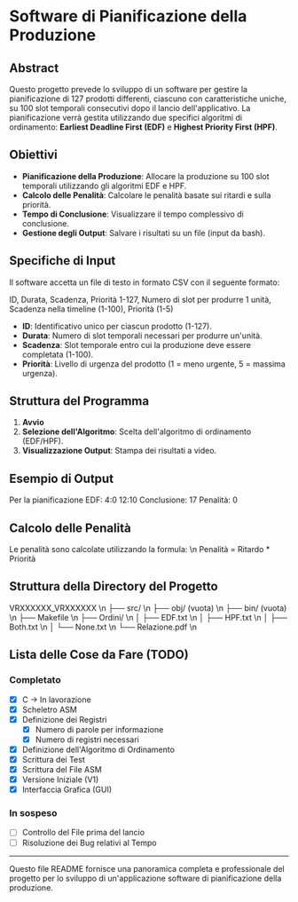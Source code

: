 # Software di Pianificazione della Produzione

## Abstract
Questo progetto prevede lo sviluppo di un software per gestire la pianificazione di 127 prodotti differenti, ciascuno con caratteristiche uniche, su 100 slot temporali consecutivi dopo il lancio dell'applicativo. La pianificazione verrà gestita utilizzando due specifici algoritmi di ordinamento: **Earliest Deadline First (EDF)** e **Highest Priority First (HPF)**.

## Obiettivi
- **Pianificazione della Produzione**: Allocare la produzione su 100 slot temporali utilizzando gli algoritmi EDF e HPF.
- **Calcolo delle Penalità**: Calcolare le penalità basate sui ritardi e sulla priorità.
- **Tempo di Conclusione**: Visualizzare il tempo complessivo di conclusione.
- **Gestione degli Output**: Salvare i risultati su un file (input da bash).

## Specifiche di Input
Il software accetta un file di testo in formato CSV con il seguente formato:

ID, Durata, Scadenza, Priorità
1-127, Numero di slot per produrre 1 unità, Scadenza nella timeline (1-100), Priorità (1-5)

- **ID**: Identificativo unico per ciascun prodotto (1-127).
- **Durata**: Numero di slot temporali necessari per produrre un'unità.
- **Scadenza**: Slot temporale entro cui la produzione deve essere completata (1-100).
- **Priorità**: Livello di urgenza del prodotto (1 = meno urgente, 5 = massima urgenza).

## Struttura del Programma
1. **Avvio**
2. **Selezione dell'Algoritmo**: Scelta dell'algoritmo di ordinamento (EDF/HPF).
3. **Visualizzazione Output**: Stampa dei risultati a video.

## Esempio di Output
Per la pianificazione EDF:
4:0
12:10
Conclusione: 17
Penalità: 0


## Calcolo delle Penalità
Le penalità sono calcolate utilizzando la formula: \n
Penalità = Ritardo * Priorità


## Struttura della Directory del Progetto
VRXXXXXX_VRXXXXXX \n
├── src/ \n
├── obj/ (vuota) \n
├── bin/ (vuota) \n
├── Makefile \n
├── Ordini/ \n
│ ├── EDF.txt \n
│ ├── HPF.txt \n
│ ├── Both.txt \n
│ └── None.txt \n
└── Relazione.pdf \n


## Lista delle Cose da Fare (TODO)
### Completato
- [X] C → In lavorazione
- [X] Scheletro ASM
- [X] Definizione dei Registri
  - [X] Numero di parole per informazione
  - [X] Numero di registri necessari
- [X] Definizione dell'Algoritmo di Ordinamento
- [X] Scrittura dei Test
- [X] Scrittura del File ASM
- [X] Versione Iniziale (V1)
- [X] Interfaccia Grafica (GUI)

### In sospeso
- [ ] Controllo del File prima del lancio
- [ ] Risoluzione dei Bug relativi al Tempo

---

Questo file README fornisce una panoramica completa e professionale del progetto per lo sviluppo di un'applicazione software di pianificazione della produzione.

